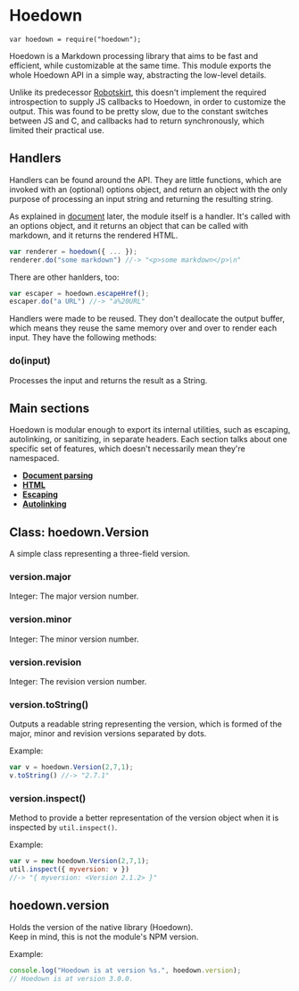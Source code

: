 # Hoedown

    var hoedown = require("hoedown");

Hoedown is a Markdown processing library that aims to be fast and efficient,
while customizable at the same time. This module exports the whole Hoedown
API in a simple way, abstracting the low-level details.

Unlike its predecessor [Robotskirt][], this doesn't implement the required
introspection to supply JS callbacks to Hoedown, in order to customize the
output. This was found to be pretty slow, due to the constant switches
between JS and C, and callbacks had to return synchronously, which limited
their practical use.


## Handlers
<!-- type=misc -->

Handlers can be found around the API. They are little functions, which are
invoked with an (optional) options object, and return an object with the only
purpose of processing an input string and returning the resulting string.

As explained in [document](document.markdown) later, the module itself is a
handler. It's called with an options object, and it returns an object that can
be called with markdown, and it returns the rendered HTML.

```js
var renderer = hoedown({ ... });
renderer.do("some markdown") //-> "<p>some markdown</p>\n"
```

There are other hanlders, too:

```js
var escaper = hoedown.escapeHref();
escaper.do("a URL") //-> "a%20URL"
```

Handlers were made to be reused. They don't deallocate the output buffer, which
means they reuse the same memory over and over to render each input.
They have the following methods:

### do(input)

Processes the input and returns the result as a String.


## Main sections

Hoedown is modular enough to export its internal utilities, such as escaping,
autolinking, or sanitizing, in separate headers. Each section talks about
one specific set of features, which doesn't necessarily mean they're namespaced.

 * [**Document parsing**](document.markdown)
 * [**HTML**](html.markdown)
 * [**Escaping**](escape.markdown)
 * [**Autolinking**](autolink.markdown)


## Class: hoedown.Version

A simple class representing a three-field version.

### version.major
Integer: The major version number.

### version.minor
Integer: The minor version number.

### version.revision
Integer: The revision version number.

### version.toString()

Outputs a readable string representing the version, which is formed of the major, minor
and revision versions separated by dots.

Example:

```js
var v = hoedown.Version(2,7,1);
v.toString() //-> "2.7.1"
```

### version.inspect()

Method to provide a better representation of the version object when it is inspected
by `util.inspect()`.

Example:

```js
var v = new hoedown.Version(2,7,1);
util.inspect({ myversion: v })
//-> "{ myversion: <Version 2.1.2> }"
```


## hoedown.version

Holds the version of the native library (Hoedown).  
Keep in mind, this is not the module's NPM version.

Example:

```js
console.log("Hoedown is at version %s.", hoedown.version);
// Hoedown is at version 3.0.0.
```



[Robotskirt]: https://github.com/benmills/robotskirt
